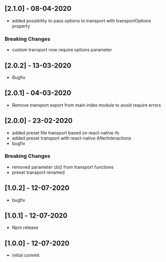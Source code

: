## [2.1.0] - 08-04-2020

- added possibility to pass options to transport with transportOptions property

### Breaking Changes

- custom transport now require options parameter

## [2.0.2] - 13-03-2020

- Bugfix

## [2.0.1] - 04-03-2020

- Remove transport export from main index module to avoid require errors

## [2.0.0] - 23-02-2020

- added preset file transport based on react-native-fs
- added preset transport with react-native AfterInteractions
- bugfix

### Breaking Changes

- removed parameter cb() from transport functions
- preset transport renamed

## [1.0.2] - 12-07-2020

- bugfix

## [1.0.1] - 12-07-2020

- Npm release

## [1.0.0] - 12-07-2020

- initial commit
